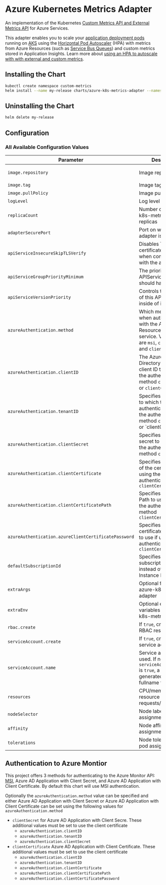 # Azure Kubernetes Metrics Adapter

An implementation of the Kubernetes [Custom Metrics API and External Metrics API](https://kubernetes.io/docs/tasks/run-application/horizontal-pod-autoscale/#support-for-metrics-apis) for Azure Services. 

This adapter enables you to scale your [application deployment pods](https://kubernetes.io/docs/concepts/workloads/controllers/deployment/) running on [AKS](https://docs.microsoft.com/en-us/azure/aks/) using the [Horizontal Pod Autoscaler](https://kubernetes.io/docs/tasks/run-application/horizontal-pod-autoscale/) (HPA) with metrics from Azure Resources (such as [Service Bus Queues](https://docs.microsoft.com/en-us/azure/service-bus-messaging/service-bus-dotnet-get-started-with-queues)) and custom metrics stored in Application Insights. Learn more about [using an HPA to autoscale with with external and custom metrics](https://kubernetes.io/docs/tasks/run-application/horizontal-pod-autoscale-walkthrough/#autoscaling-on-metrics-not-related-to-kubernetes-objects).

## Installing the Chart

```sh
kubectl create namespace custom-metrics
helm install --name my-release charts/azure-k8s-metrics-adapter --namespace custom-metrics
```

## Uninstalling the Chart

```sh
helm delete my-release
```

## Configuration

### All Available Configuration Values

| Parameter | Description | Default |
| --------- | ----------- | ------- |
| `image.repository` | Image repository | `jsturtevant/azure-k8-metrics-adapter-amd64` |
| `image.tag` | Image tag | `latest` |
| `image.pullPolicy` | Image pull policy | `Always` |
| `logLevel` | Log level for V logs | `2` |
| `replicaCount`  | Number of azure-k8s-metrics-adapter replicas  | `1` |
| `adapterSecurePort` | Port on which the adapter is listening | `6443` |
| `apiServiceInsecureSkipTLSVerify` | Disables TLS certificate verification when communicating with the apiService | `true` |
| `apiServiceGroupPriorityMinimum` | The priority the APIService group should have at least | `100` |
| `apiServiceVersionPriority` | Controls the ordering of this API version inside of its group | `100` |
| `azureAuthentication.method` | Which method to use when authenticating with the Azure Resource Monitory service. Valid options are `msi`, `clientSecret`, and `clientCertificate` | `msi` |
| `azureAuthentication.clientID` | The Azure Active Directory Application client ID to use if using the authentication method `clientSecret` or `clientCertificate` | `''` |
| `azureAuthentication.tenantID` | Specifies the Tenant to which to authenticate if using the authentication method `clientSecret` or `clientCertificate | `''` |
| `azureAuthentication.clientSecret` | Specifies the app secret to use if using the authentication method `clientSecret` | `''` |
| `azureAuthentication.clientCertificate` | Specifies the contents of the certificate if using the authentication method `clientCertificate`  | `''` |
| `azureAuthentication.clientCertificatePath` | Specifies certificate Path to use if using the authentication method `clientCertificate`  | `''` |
| `azureAuthentication.azureClientCertificatePassword` | Specifies the certificate password to use  if using the authentication method `clientCertificate`  | `''` |
| `defaultSubscriptionId` | Specifies the subscription to use instead of using Azure Instance Metadata  | `''` |
| `extraArgs` | Optional flags for azure-k8s-metrics-adapter | `{}` |
| `extraEnv` | Optional environment variables for azure-k8s-metrics-adapter | `{}` |
| `rbac.create` | If `true`, create and use RBAC resources | `true` |
| `serviceAccount.create` | If `true`, create a new service account | `true` |
| `serviceAccount.name` | Service account to be used. If not set and `serviceAccount.create` is `true`, a name is generated using the fullname template |  |
| `resources` | CPU/memory resource requests/limits | `requests: {cpu: 10m, memory: 32Mi}` |
| `nodeSelector` | Node labels for pod assignment | `{}` |
| `affinity` | Node affinity for pod assignment | `{}` |
| `tolerations` | Node tolerations for pod assignment | `[]` |

## Authentication to Azure Montior

This project offers 3 methods for authenticating to the Azure Monitor API: [MSI](https://github.com/Azure/azure-k8s-metrics-adapter#using-azure-managed-service-identity-msi), Azure AD Application with Client Secret, and Azure AD Application with Client Certificate. By default this chart will use MSI authentication.

Optionally the `azureAuthentication.method` value can be specified and either Azure AD Application with Client Secret or Azure AD Application with Client Certificate can be set using the following values for `azureAuthentication.method`
- `clientSecret` for Azure AD Application with Client Secre. These additional values must be set to use the client certificate
    - `azureAuthentication.clientID`
    - `azureAuthentication.tenantID`
    - `azureAuthentication.clientSecret`
- `clientCertificate` Azure AD Application with Client Certificate. These additional values must be set to use the client certificate
    - `azureAuthentication.clientID`
    - `azureAuthentication.tenantID`
    - `azureAuthentication.clientCertificate`
    - `azureAuthentication.clientCertificatePath`
    - `azureAuthentication.clientCertificatePassword`
